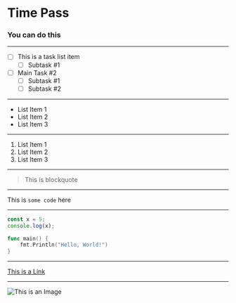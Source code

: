 <!-- This is a comment -->

# Time Pass

### You can do this

---

- [ ] This is a task list item
  - [ ] Subtask #1
- [ ] Main Task #2
  - [ ] Subtask #1
  - [ ] Subtask #2

---

- List Item 1
- List Item 2
- List Item 3

---

1. List Item 1
2. List Item 2
3. List Item 3

---

> This is blockquote

---

This is `some code` here

---

```javascript
const x = 5;
console.log(x);
```

```go
func main() {
    fmt.Println("Hello, World!")
}
```

---

[This is a Link](https://google.com)

---

![This is an Image](https://i.imgur.com/8Q5ZQ0x.png)
